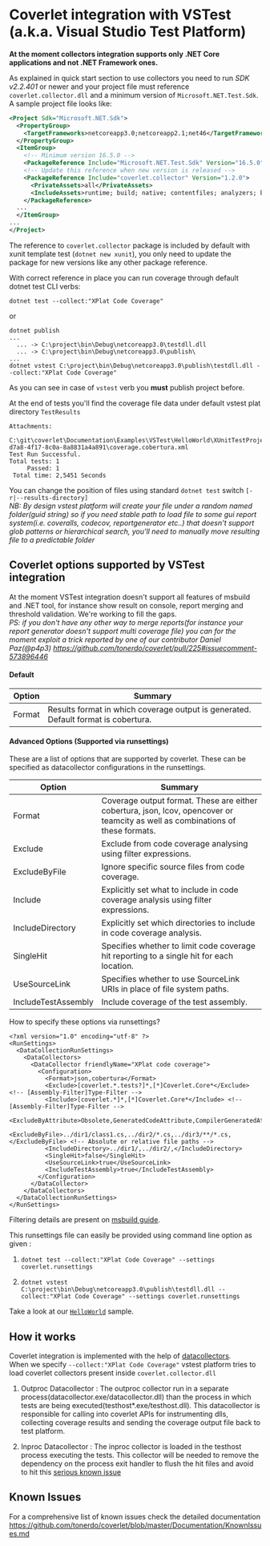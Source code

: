 # Coverlet integration with VSTest (a.k.a. Visual Studio Test Platform)

**At the moment collectors integration supports only .NET Core applications and not .NET Framework ones.**

As explained in quick start section to use collectors you need to run *SDK v2.2.401* or newer and your project file must reference `coverlet.collector.dll` and a minimum version of `Microsoft.NET.Test.Sdk`.  
A sample project file looks like:

```xml
<Project Sdk="Microsoft.NET.Sdk">
  <PropertyGroup>
    <TargetFrameworks>netcoreapp3.0;netcoreapp2.1;net46</TargetFrameworks>
  </PropertyGroup>
  <ItemGroup>
    <!-- Minimum version 16.5.0 -->
    <PackageReference Include="Microsoft.NET.Test.Sdk" Version="16.5.0" />
    <!-- Update this reference when new version is released -->
    <PackageReference Include="coverlet.collector" Version="1.2.0">
      <PrivateAssets>all</PrivateAssets>
      <IncludeAssets>runtime; build; native; contentfiles; analyzers; buildtransitive</IncludeAssets>
    </PackageReference>
  ...
  </ItemGroup>
...
</Project>
```

The reference to `coverlet.collector` package is included by default with xunit template test (`dotnet new xunit`), you only need to update the package for new versions like any other package reference.

With correct reference in place you can run coverage through default dotnet test CLI verbs:

```
dotnet test --collect:"XPlat Code Coverage"
```
or
```
dotnet publish
...
  ... -> C:\project\bin\Debug\netcoreapp3.0\testdll.dll
  ... -> C:\project\bin\Debug\netcoreapp3.0\publish\
...
dotnet vstest C:\project\bin\Debug\netcoreapp3.0\publish\testdll.dll --collect:"XPlat Code Coverage"
```
As you can see in case of `vstest` verb you **must** publish project before.

At the end of tests you'll find the coverage file data under default vstest plat directory `TestResults`
```
Attachments:
  C:\git\coverlet\Documentation\Examples\VSTest\HelloWorld\XUnitTestProject1\TestResults\bc5e983b-d7a8-4f17-8c0a-8a8831a4a891\coverage.cobertura.xml
Test Run Successful.
Total tests: 1
     Passed: 1
 Total time: 2,5451 Seconds
```
You can change the position of files using standard `dotnet test` switch `[-r|--results-directory]`  
*NB: By design vstest platform will create your file under a random named folder(guid string) so if you need stable path to load file to some gui report system(i.e. coveralls, codecov, reportgenerator etc..) that doesn't support glob patterns or hierarchical  search, you'll need to manually move resulting file to a predictable folder*

## Coverlet options supported by VSTest integration

At the moment VSTest integration doesn't support all features of msbuild and .NET tool, for instance show result on console, report merging and threshold validation.
We're working to fill the gaps.  
*PS: if you don't have any other way to merge reports(for instance your report generator doesn't support multi coverage file) you can for the moment exploit a trick reported by one of our contributor Daniel Paz(@p4p3) https://github.com/tonerdo/coverlet/pull/225#issuecomment-573896446*


#### Default
| Option | Summary |
|-------------|------------------------------------|
|Format              | Results format in which coverage output is generated. Default format is cobertura.| 

#### Advanced Options (Supported via runsettings)
These are a list of options that are supported by coverlet. These can be specified as datacollector configurations in the runsettings.

| Option         | Summary                                                                                  |
|-------------   |------------------------------------------------------------------------------------------|
|Format          | Coverage output format. These are either cobertura, json, lcov, opencover or teamcity as well as combinations of these formats.   | 
|Exclude         | Exclude from code coverage analysing using filter expressions.                           | 
|ExcludeByFile   | Ignore specific source files from code coverage.                                         | 
|Include         | Explicitly set what to include in code coverage analysis using filter expressions.       | 
|IncludeDirectory| Explicitly set which directories to include in code coverage analysis.                   |
|SingleHit       | Specifies whether to limit code coverage hit reporting to a single hit for each location.| 
|UseSourceLink   | Specifies whether to use SourceLink URIs in place of file system paths.                  |
|IncludeTestAssembly    | Include coverage of the test assembly.                  |

How to specify these options via runsettings?
```
<?xml version="1.0" encoding="utf-8" ?>
<RunSettings>
  <DataCollectionRunSettings>
    <DataCollectors>
      <DataCollector friendlyName="XPlat code coverage">
        <Configuration>
          <Format>json,cobertura</Format>          
          <Exclude>[coverlet.*.tests?]*,[*]Coverlet.Core*</Exclude> <!-- [Assembly-Filter]Type-Filter -->
          <Include>[coverlet.*]*,[*]Coverlet.Core*</Include> <!-- [Assembly-Filter]Type-Filter -->
          <ExcludeByAttribute>Obsolete,GeneratedCodeAttribute,CompilerGeneratedAttribute</ExcludeByAttribute>
          <ExcludeByFile>../dir1/class1.cs,../dir2/*.cs,../dir3/**/*.cs,</ExcludeByFile> <!-- Absolute or relative file paths -->
          <IncludeDirectory>../dir1/,../dir2/,</IncludeDirectory>
          <SingleHit>false</SingleHit>
          <UseSourceLink>true</UseSourceLink>
          <IncludeTestAssembly>true</IncludeTestAssembly>
        </Configuration>
      </DataCollector>
    </DataCollectors>
  </DataCollectionRunSettings>
</RunSettings>
```
Filtering details are present on [msbuild guide](https://github.com/tonerdo/coverlet/blob/master/Documentation/MSBuildIntegration.md#excluding-from-coverage).

This runsettings file can easily be provided using command line option as given :

1. `dotnet test --collect:"XPlat Code Coverage" --settings coverlet.runsettings`

2. `dotnet vstest C:\project\bin\Debug\netcoreapp3.0\publish\testdll.dll --collect:"XPlat Code Coverage" --settings coverlet.runsettings`

Take a look at our [`HelloWorld`](Examples/VSTest/HelloWorld/HowTo.md) sample.

## How it works

Coverlet integration is implemented with the help of [datacollectors](https://github.com/Microsoft/vstest-docs/blob/master/docs/extensions/datacollector.md).  
When we specify `--collect:"XPlat Code Coverage"` vstest platform tries to load coverlet collectors present inside `coverlet.collector.dll`

1. Outproc Datacollector : The outproc collector run in a separate process(datacollector.exe/datacollector.dll) than the process in which tests are being executed(testhost*.exe/testhost.dll). This datacollector is responsible for calling into coverlet APIs for instrumenting dlls, collecting coverage results and sending the coverage output file back to test platform.

2. Inproc Datacollector : The inproc collector is loaded in the testhost process executing the tests. This collector will be needed to remove the dependency on the process exit handler to flush the hit files and avoid to hit this [serious known issue](https://github.com/tonerdo/coverlet/blob/master/Documentation/KnownIssues.md#1-vstest-stops-process-execution-earlydotnet-test)

## Known Issues

For a comprehensive list of known issues check the detailed documentation https://github.com/tonerdo/coverlet/blob/master/Documentation/KnownIssues.md

